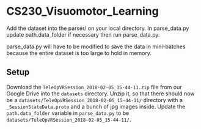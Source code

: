 # CS230_Visuomotor_Learning

Add the dataset into the parser/ on your local directory. In parse_data.py update path.data_folder if necessary then run parse_data.py. 

parse_data.py will have to be modified to save the data in mini-batches because the entire dataset is too large to hold in memory.

## Setup

Download the `TeleOpVRSession_2018-02-05_15-44-11.zip` file from our Google Drive into the `datasets` directory. Unzip it, so that there should now be a `datasets/TeleOpVRSession_2018-02-05_15-44-11/` directory with a `_SessionStateData.proto` and a bunch of jpg images inside. Update the `path.data_folder` variable in `parse_data.py` to be `datasets/TeleOpVRSession_2018-02-05_15-44-11/`.

